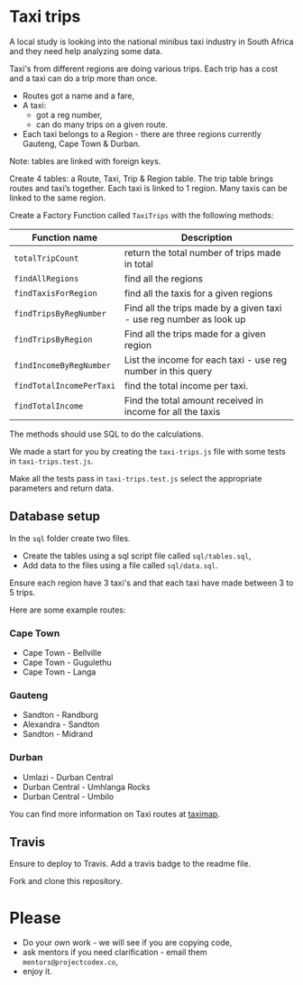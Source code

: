 # Taxi trips

A local study is looking into the national minibus taxi industry in South Africa and they need help analyzing some data.

Taxi's from different regions are doing various trips. Each trip has a cost and a taxi can do a trip more than once.

* Routes got a name and a fare,
* A taxi: 
	* got a reg number, 
	* can do many trips on a given route.
* Each taxi belongs to a Region - there are three regions currently Gauteng, Cape Town & Durban.

Note: tables are linked with foreign keys.

Create 4 tables: a Route, Taxi, Trip & Region table. 
The trip table brings routes and taxi’s together.
Each taxi is linked to 1 region. Many taxis can be linked to the same region.

Create a Factory Function called `TaxiTrips` with the following methods:

Function name            | Description   
------------------------ | ---------------
`totalTripCount` 		 | return the total number of trips made in total               
`findAllRegions` 		     |  find all the regions              
`findTaxisForRegion` 	     |  find all the taxis for a given regions
`findTripsByRegNumber` 	 |  Find all the trips made by a given taxi - use reg number as look up
`findTripsByRegion` 	     |  Find all the trips made for a given region
`findIncomeByRegNumber`    |  List the income for each taxi - use reg number in this query
`findTotalIncomePerTaxi`   |  find the total income per taxi.
`findTotalIncome` 		 | Find the total amount received in income for all the taxis
	
The methods should use SQL to do the calculations.

We made a start for you by creating the `taxi-trips.js` file with some tests in `taxi-trips.test.js`.

Make all the tests pass in `taxi-trips.test.js` select the appropriate parameters and return data.

## Database setup

In the `sql` folder create two files.

* Create the tables using a sql script file called `sql/tables.sql`,
* Add data to the files using a file called `sql/data.sql`.

Ensure each region have 3 taxi's and that each taxi have made between 3 to 5 trips.

Here are some example routes:

### Cape Town

* Cape Town - Bellville
* Cape Town - Gugulethu
* Cape Town - Langa

### Gauteng

* Sandton - Randburg
* Alexandra - Sandton
* Sandton - Midrand

### Durban

* Umlazi - Durban Central
* Durban Central - Umhlanga Rocks
* Durban Central - Umbilo

You can find more information on Taxi routes at [taximap](http://taximap.co.za/).

## Travis

Ensure to deploy to Travis. Add a travis badge to the readme file.

Fork and clone this repository.

# Please

* Do your own work - we will see if you are copying code,
* ask mentors if you need clarification - email them `mentors@projectcodex.co`,
* enjoy it.

